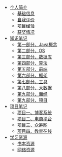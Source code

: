 <!--
 * @Description: 
 * @Date: 2019-08-05 11:57:02
 * @LastEditors: Please set LastEditors
 * @LastEditTime: 2020-04-29 21:23:56
 -->
<!-- * [全部目录](/)-->
* [个人简介](./authorintroducer.md)
  * [基础信息](https://codefool0307.github.io/JavaScholar/#/authorintroducer?id=font-colorff0000%e4%b8%aafont-colorbf0040%e4%ba%bafont-color7f0080%e7%ae%80font-color3f00c0%e4%bb%8b)
  * [自我评价](https://codefool0307.github.io/JavaScholar/#/authorintroducer?id=font-colorfc0200%e5%9f%bafont-colorbc0740%e7%a1%80font-color7c0780%e4%bf%a1font-color3c07c0%e6%81%af)
  * [项目经验](https://codefool0307.github.io/JavaScholar/#/authorintroducer?id=%e9%a1%b9%e7%9b%ae%e7%bb%8f%e9%aa%8c)
  * [获奖情况](https://codefool0307.github.io/JavaScholar/#/authorintroducer?id=%e8%8e%b7%e5%a5%96%e6%83%85%e5%86%b5)
* [知识笔记]()
  * [第一部分、Java概念]()
  * [第二部分、OS]()
  * [第三部分、数据库]()
  * [第四部分、算法]()
  * [第五部分、前端]()
  * [第六部分、框架]()
  * [第七部分、工具]()
  * [第八部分、大数据]()
  * [第九部分、面经]()
  * [第九部分、项目]()
* [项目笔记](/项目笔记/)
  * [项目一、博客系统](https://codefool0307.github.io/JavaScholar/#/10.project/01.Project01/01-%E5%88%9B%E5%BB%BA%E5%B7%A5%E7%A8%8B)
  * [项目二、电商平台]()
  * [项目三、众筹网]()
  * [项目四、教育在线]()
* [学习资源](./resources.md)
  * [书本资源]()
  * [网络资源]()